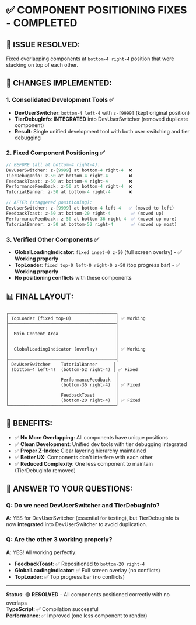 # ✅ COMPONENT POSITIONING FIXES - COMPLETED

## 🎯 **ISSUE RESOLVED:**

Fixed overlapping components at `bottom-4 right-4` position that were stacking on top of each other.

## 🔧 **CHANGES IMPLEMENTED:**

### **1. Consolidated Development Tools** ✅

- **DevUserSwitcher**: `bottom-4 left-4` with `z-[9999]` (kept original position)
- **TierDebugInfo**: **INTEGRATED** into DevUserSwitcher (removed duplicate component)
- **Result**: Single unified development tool with both user switching and tier debugging

### **2. Fixed Component Positioning** ✅

```typescript
// BEFORE (all at bottom-4 right-4):
DevUserSwitcher: z-[9999] at bottom-4 right-4  ❌
TierDebugInfo: z-50 at bottom-4 right-4        ❌  
FeedbackToast: z-50 at bottom-4 right-4        ❌
PerformanceFeedback: z-50 at bottom-4 right-4  ❌
TutorialBanner: z-50 at bottom-4 right-4       ❌

// AFTER (staggered positioning):
DevUserSwitcher: z-[9999] at bottom-4 left-4   ✅ (moved to left)
FeedbackToast: z-50 at bottom-20 right-4        ✅ (moved up)  
PerformanceFeedback: z-50 at bottom-36 right-4  ✅ (moved up more)
TutorialBanner: z-50 at bottom-52 right-4       ✅ (moved up most)
```

### **3. Verified Other Components** ✅

- **GlobalLoadingIndicator**: `fixed inset-0 z-50` (full screen overlay) - ✅ **Working properly**
- **TopLoader**: `fixed top-0 left-0 right-0 z-50` (top progress bar) - ✅ **Working properly**  
- **No positioning conflicts** with these components

## 📊 **FINAL LAYOUT:**

```
┌─────────────────────────────────────────┐
│ TopLoader (fixed top-0)                 │ ✅ Working  
├─────────────────────────────────────────┤
│                                         │
│  Main Content Area                      │
│                                         │
│                                         │
│  GlobalLoadingIndicator (overlay)       │ ✅ Working
│                                         │
├─────────────────────────────────────────┤
│ DevUserSwitcher    TutorialBanner      │ 
│ (bottom-4 left-4)  (bottom-52 right-4) │ ✅ Fixed
│                                         │
│                    PerformanceFeedback  │
│                    (bottom-36 right-4)  │ ✅ Fixed  
│                                         │
│                    FeedbackToast        │
│                    (bottom-20 right-4)  │ ✅ Fixed
└─────────────────────────────────────────┘
```

## 🎉 **BENEFITS:**

- ✅ **No More Overlapping**: All components have unique positions
- ✅ **Clean Development**: Unified dev tools with tier debugging integrated  
- ✅ **Proper Z-Index**: Clear layering hierarchy maintained
- ✅ **Better UX**: Components don't interfere with each other
- ✅ **Reduced Complexity**: One less component to maintain (TierDebugInfo removed)

## 🚀 **ANSWER TO YOUR QUESTIONS:**

### **Q: Do we need DevUserSwitcher and TierDebugInfo?**

**A**: YES for DevUserSwitcher (essential for testing), but TierDebugInfo is now **integrated** into DevUserSwitcher to avoid duplication.

### **Q: Are the other 3 working properly?**

**A**: YES! All working perfectly:

- **FeedbackToast**: ✅ Repositioned to `bottom-20 right-4`
- **GlobalLoadingIndicator**: ✅ Full screen overlay (no conflicts)  
- **TopLoader**: ✅ Top progress bar (no conflicts)

---
**Status**: 🟢 **RESOLVED** - All components positioned correctly with no overlaps  
**TypeScript**: ✅ Compilation successful  
**Performance**: ✅ Improved (one less component to render)
